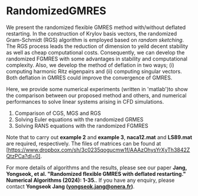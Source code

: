 # RandomizedGMRES

We present the randomized flexible GMRES method with/without deflated restarting. In the construction of Krylov basis vectors, the randomized Gram-Schmidt (RGS) algorithm is employed based on *random sketching*. The RGS process leads the reduction of dimension to yeild decent stability as well as cheap computational costs. Consequently, we can develop the randomized FGMRES with some advantages in stability and computational complexity. Also, we develop the method of deflation in two ways; (i) computing harmonic Ritz eigenpairs and (ii) computing singular vectors. Both deflation in GMRES could improve the convergence of GMRES.

Here, we provide some numerical experiments (written in 'matlab')to show the comparison between our proposed method and others, and numerical performances to solve linear systems arising in CFD simulations. 
1. Comparison of CGS, MGS and RGS
2. Solving Euler equations with the randomized GRMES
3. Solving RANS equations with the randomized FGMRES

Note that to carry out **example 2** and **example 3**, **naca12.mat** and **LS89.mat** are required, respectively.
The files of matrices can be found at [https://www.dropbox.com/sh/3c0235qogucmw1f/AAAzOhysYrXyTh3842ZQtzPCa?dl=0].

For more details of algorithms and the results, please see our paper **Jang, Yongseok, et al. "Randomized flexible GMRES with deflated restarting." Numerical Algorithms (2024): 1-35.**. If you have any enquiry, please contact **Yongseok Jang (yongseok.jang@onera.fr)**.
